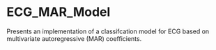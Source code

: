 # ECG_MAR_Model
Presents an implementation of a classifcation model for ECG based on multivariate autoregressive (MAR) coefficients. 
